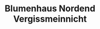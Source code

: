 ---
title: "Blumenhaus Nordend Vergissmeinnicht"
url: /berlin/blumenhaus-nordend-vergissmeinnicht/
shop: Blumen
---